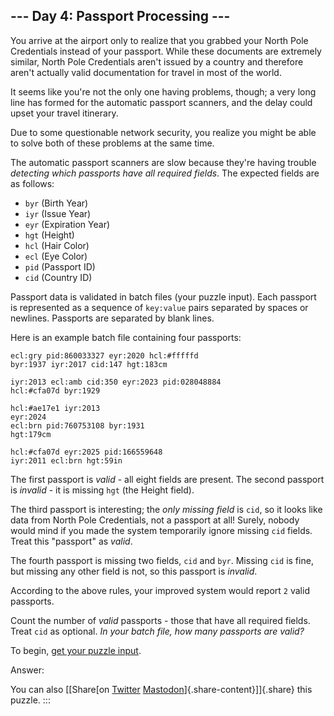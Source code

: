 ## \-\-- Day 4: Passport Processing \-\--

You arrive at the airport only to realize that you grabbed your North
Pole Credentials instead of your passport. While these documents are
extremely similar, North Pole Credentials aren\'t issued by a country
and therefore aren\'t actually valid documentation for travel in most of
the world.

It seems like you\'re not the only one having problems, though; a very
long line has formed for the automatic passport scanners, and the delay
could upset your travel itinerary.

Due to some questionable network security, you realize you might be able
to solve both of these problems at the same time.

The automatic passport scanners are slow because they\'re having trouble
*detecting which passports have all required fields*. The expected
fields are as follows:

-   `byr` (Birth Year)
-   `iyr` (Issue Year)
-   `eyr` (Expiration Year)
-   `hgt` (Height)
-   `hcl` (Hair Color)
-   `ecl` (Eye Color)
-   `pid` (Passport ID)
-   `cid` (Country ID)

Passport data is validated in batch files (your puzzle input). Each
passport is represented as a sequence of `key:value` pairs separated by
spaces or newlines. Passports are separated by blank lines.

Here is an example batch file containing four passports:

    ecl:gry pid:860033327 eyr:2020 hcl:#fffffd
    byr:1937 iyr:2017 cid:147 hgt:183cm

    iyr:2013 ecl:amb cid:350 eyr:2023 pid:028048884
    hcl:#cfa07d byr:1929

    hcl:#ae17e1 iyr:2013
    eyr:2024
    ecl:brn pid:760753108 byr:1931
    hgt:179cm

    hcl:#cfa07d eyr:2025 pid:166559648
    iyr:2011 ecl:brn hgt:59in

The first passport is *valid* - all eight fields are present. The second
passport is *invalid* - it is missing `hgt` (the Height field).

The third passport is interesting; the *only missing field* is `cid`, so
it looks like data from North Pole Credentials, not a passport at all!
Surely, nobody would mind if you made the system temporarily ignore
missing `cid` fields. Treat this \"passport\" as *valid*.

The fourth passport is missing two fields, `cid` and `byr`. Missing
`cid` is fine, but missing any other field is not, so this passport is
*invalid*.

According to the above rules, your improved system would report `2`
valid passports.

Count the number of *valid* passports - those that have all required
fields. Treat `cid` as optional. *In your batch file, how many passports
are valid?*

To begin, [get your puzzle input](4/input).

Answer:

You can also [\[Share[on
[Twitter](https://twitter.com/intent/tweet?text=%22Passport+Processing%22+%2D+Day+4+%2D+Advent+of+Code+2020&url=https%3A%2F%2Fadventofcode%2Ecom%2F2020%2Fday%2F4&related=ericwastl&hashtags=AdventOfCode)
[Mastodon](javascript:void(0);)]{.share-content}\]]{.share} this puzzle.
:::
